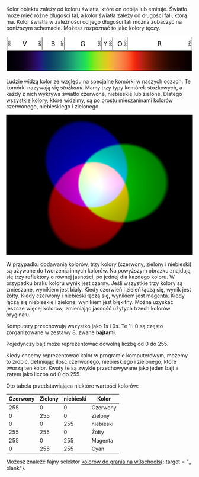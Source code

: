 Kolor obiektu zależy od koloru światła, które on odbija lub emituje. Światło może mieć różne długości fal, a kolor światła zależy od długości fali, którą ma. Kolor światła w zależności od jego długości fali można zobaczyć na poniższym schemacie. Możesz rozpoznać to jako kolory tęczy.

![Widoczne widmo](images/linear-visible-spectrum.png)

Ludzie widzą kolor ze względu na specjalne komórki w naszych oczach. Te komórki nazywają się *stożkami*. Mamy trzy typy komórek stożkowych, a każdy z nich wykrywa światło czerwone, niebieskie lub zielone. Dlatego wszystkie kolory, które widzimy, są po prostu mieszaninami kolorów czerwonego, niebieskiego i zielonego.

![Dodawanie mieszania kolorów](images/additive-colour-mixing.png)

W przypadku dodawania kolorów, trzy kolory (czerwony, zielony i niebieski) są używane do tworzenia innych kolorów. Na powyższym obrazku znajdują się trzy reflektory o równej jasności, po jednej dla każdego koloru. W przypadku braku koloru wynik jest czarny. Jeśli wszystkie trzy kolory są zmieszane, wynikiem jest biały. Kiedy czerwień i zieleń łączą się, wynik jest żółty. Kiedy czerwony i niebieski łączą się, wynikiem jest magenta. Kiedy łączą się niebieskie i zielone, wynikiem jest błękitny. Można uzyskać jeszcze więcej kolorów, zmieniając jasność użytych trzech kolorów oryginału.

Komputery przechowują wszystko jako 1s i 0s. Te 1 i 0 są często zorganizowane w zestawy 8, zwane **bajtami**.

Pojedynczy bajt może reprezentować dowolną liczbę od 0 do 255.

Kiedy chcemy reprezentować kolor w programie komputerowym, możemy to zrobić, definiując ilość czerwonego, niebieskiego i zielonego, które tworzą ten kolor. Kwoty te są zwykle przechowywane jako jeden bajt a zatem jako liczba od 0 do 255.

Oto tabela przedstawiająca niektóre wartości kolorów:

| Czerwony | Zielony | niebieski | Kolor     |
| -------- | ------- | --------- | --------- |
| 255      | 0       | 0         | Czerwony  |
| 0        | 255     | 0         | Zielony   |
| 0        | 0       | 255       | niebieski |
| 255      | 255     | 0         | Żółty     |
| 255      | 0       | 255       | Magenta   |
| 0        | 255     | 255       | Cyan      |

Możesz znaleźć fajny selektor [kolorów do grania na w3schools](https://www.w3schools.com/colors/colors_rgb.asp){: target = "_ blank"}.